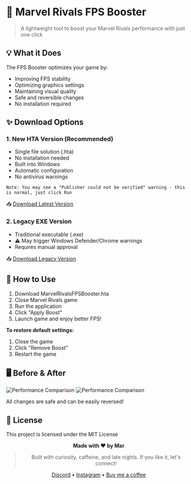 # 🚀 Marvel Rivals FPS Booster

> A lightweight tool to boost your Marvel Rivals performance with just one click

## 💡 What it Does

The FPS Booster optimizes your game by:
- Improving FPS stability
- Optimizing graphics settings
- Maintaining visual quality
- Safe and reversible changes
- No installation required

## ✨ Download Options

### 1. New HTA Version (Recommended)
- Single file solution (.hta)
- No installation needed
- Built into Windows
- Automatic configuration
- No antivirus warnings

`Note: You may see a "Publisher could not be verified" warning - this is normal, just click Run`

📥 [Download Latest Version](https://github.com/omaralhami/Marvel-Rivals-FPS-Booster/releases/latest)

### 2. Legacy EXE Version
- Traditional executable (.exe)
- ⚠️ May trigger Windows Defender/Chrome warnings
- Requires manual approval

📥 [Download Legacy Version](https://github.com/omaralhami/Marvel-Rivals-FPS-Booster/releases/tag/v1.0.0)

## 🚀 How to Use

1. Download MarvelRivalsFPSBooster.hta
2. Close Marvel Rivals game
3. Run the application
4. Click "Apply Boost"
5. Launch game and enjoy better FPS!

**To restore default settings:**
1. Close the game
2. Click "Remove Boost"
3. Restart the game

## 🖥️ Before & After

![Performance Comparison](https://github.com/user-attachments/assets/ba06996a-a4aa-43a6-9861-de02308a08b0)
![Performance Comparison](https://github.com/user-attachments/assets/d27edad4-74d6-40ec-bc4a-b6ede611746b)

All changes are safe and can be easily reversed!

## 📄 License

This project is licensed under the MIT License

<div align="center">
  
**Made with ❤️ by Mar**
> Built with curiosity, caffeine, and late nights. If you like it, let's connect!

[Discord](https://discord.gg/tr9BR9ZCrA) • [Instagram](https://www.instagram.com/16.72/) • [Buy me a coffee](https://buymeacoffee.com/onlymar)

</div>
